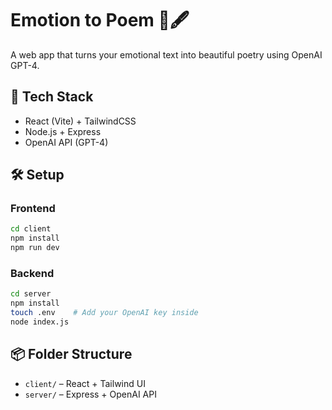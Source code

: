 # Emotion to Poem 🌸🖋️

A web app that turns your emotional text into beautiful poetry using OpenAI GPT-4.

## 🧠 Tech Stack
- React (Vite) + TailwindCSS
- Node.js + Express
- OpenAI API (GPT-4)

## 🛠️ Setup

### Frontend
```bash
cd client
npm install
npm run dev
```

### Backend
```bash
cd server
npm install
touch .env    # Add your OpenAI key inside
node index.js
```

## 📦 Folder Structure
- `client/` – React + Tailwind UI
- `server/` – Express + OpenAI API

